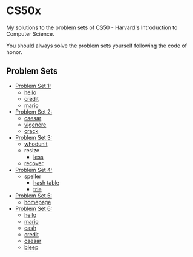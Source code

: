 # CS50x
My solutions to the problem sets of CS50 - Harvard's Introduction to Computer Science.

You should always solve the problem sets yourself following the code of honor.

## Problem Sets

- [Problem Set 1:](/pset1)
  * [hello](/pset1/hello)
  * [credit](/pset1/credit)
  * [mario](/pset1/mario/more)
- [Problem Set 2:](/pset2)
  * [caesar](/pset2/caesar)
  * [vigenère](/pset2/vigenère)
  * [crack](/pset2/crack)
- [Problem Set 3:](/pset3)
  * [whodunit](/pset3/whodunit)
  * resize
    + [less](/pset3/resize/less)
  * [recover](/pset3/recover)
- [Problem Set 4:](/pset4)
  * speller
    + [hash table](/pset4/speller/hash%20table)
    + [trie](/pset4/speller/trie)
- [Problem Set 5:](/pset5)
  * [homepage](/pset5/homepage)
- [Problem Set 6:](/pset6)
  * [hello](/pset6/hello)
  * [mario](/pset6/mario)
  * [cash](/pset6/cash)
  * [credit](/pset6/credit)
  * [caesar](/pset6/caesar)
  * [bleep](/pset6/bleep)
